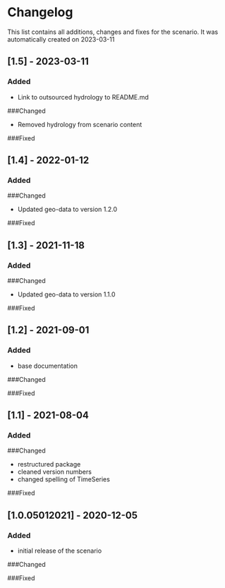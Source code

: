 # Changelog
This list contains all additions, changes and fixes for the scenario.
It was automatically created on 2023-03-11

## [1.5] - 2023-03-11
### Added
- Link to outsourced hydrology to README.md

###Changed
- Removed hydrology from scenario content

###Fixed


## [1.4] - 2022-01-12
### Added

###Changed
- Updated geo-data to version 1.2.0

###Fixed


## [1.3] - 2021-11-18
### Added

###Changed
- Updated geo-data to version 1.1.0

###Fixed


## [1.2] - 2021-09-01
### Added
- base documentation

###Changed

###Fixed


## [1.1] - 2021-08-04
### Added

###Changed
- restructured package
- cleaned version numbers
- changed spelling of TimeSeries

###Fixed


## [1.0.05012021] - 2020-12-05
### Added
- initial release of the scenario

###Changed

###Fixed
